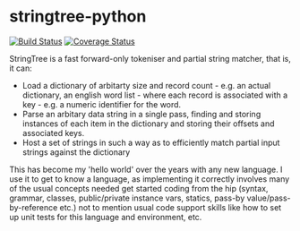 # stringtree-python

[![Build Status](https://travis-ci.org/tomdionysus/stringtree-python.svg?branch=master)](https://travis-ci.org/tomdionysus/stringtree-python)
[![Coverage Status](https://coveralls.io/repos/tomdionysus/stringtree-python/badge.svg?branch=master&service=github)](https://coveralls.io/github/tomdionysus/stringtree-python?branch=master)

StringTree is a fast forward-only tokeniser and partial string matcher, that is, it can:

* Load a dictionary of arbitarty size and record count - e.g. an actual dictionary, an english word list - where each record is associated with a key - e.g. a numeric identifier for the word.
* Parse an arbitary data string in a single pass, finding and storing instances of each item in the dictionary and storing their offsets and associated keys.
* Host a set of strings in such a way as to efficiently match partial input strings against the dictionary

This has become my 'hello world' over the years with any new language. I use it to get to know a language, as implementing it correctly involves many of the usual concepts needed get started coding from the hip (syntax, grammar, classes, public/private instance vars, statics, pass-by value/pass-by-reference etc.) not to mention usual code support skills like how to set up unit tests for this language and environment, etc.
